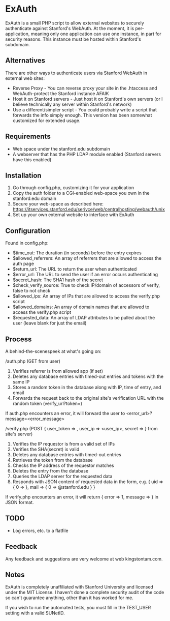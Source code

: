 ExAuth
======

ExAuth is a small PHP script to allow external websites to securely authenticate against Stanford's WebAuth.  At the moment, it is per-application, meaning only one application can use one instance, in part for security reasons.  This instance must be hosted within Stanford's subdomain.

Alternatives
------------
There are other ways to authenticate users via Stanford WebAuth in external web sites:
* Reverse Proxy - You can reverse proxy your site in the .htaccess and WebAuth-protect the Stanford instance AFAIK
* Host it on Stanford servers - Just host it on Stanford's own servers (or I believe technically any server within Stanford's network)
* Use a different/simpler script - You could probably write a script that forwards the info simply enough.  This version has been somewhat customized for extended usage.

Requirements
------------
* Web space under the stanford.edu subdomain
* A webserver that has the PHP LDAP module enabled (Stanford servers have this enabled)

Installation
-------------
1. Go through config.php, customizing it for your application
2. Copy the auth folder to a CGI-enabled web-space you own in the stanford.edu domain
3. Secure your web-space as described here: https://itservices.stanford.edu/serivce/web/centralhosting/webauth/unix
4. Set up your own external website to interface with ExAuth

Configuration
-------------
Found in config.php:

* $time_out: The duration (in seconds) before the entry expires
* $allowed_referrers: An array of referrers that are allowed to access the auth page
* $return_url: The URL to return the user when authenticated
* $error_url: The URL to send the user if an error occurs authenticating
* $secret_hash: The SHA1 hash of the secret
* $check_verify_source: True to check IP/domain of accessors of verify, false to not check
* $allowed_ips: An array of IPs that are allowed to access the verify.php script
* $allowed_domains: An array of domain names that are allowed to access the verify.php script
* $requested_data: An array of LDAP attributes to be pulled about the user (leave blank for just the email)

Process
-------
A behind-the-scenespeek at what's going on:

/auth.php (GET from user)

1. Verifies referrer is from allowed app (if set)
2. Deletes any database entries with timed-out entries and tokens with the same IP
3. Stores a random token in the database along with IP, time of entry, and email
4. Forwards the request back to the original site's verification URL with the random token (verify_url?token=<token>)

If auth.php encounters an error, it will forward the user to <error_url>?message=<error_message>

/verify.php (POST { user_token => <token>, user_ip => <user_ip>, secret => <secret> } from site's server)

1. Verifies the IP requestor is from a valid set of IPs
2. Verifies the SHA(secret) is valid
3. Deletes any database entries with timed-out entries
4. Retrieves the token from the database
5. Checks the IP address of the requestor matches
6. Deletes the entry from the database
7. Queries the LDAP server for the requested data
8. Responds with JSON content of requested data in the form, e.g. { uid => { 0 => <uid> }, mail => { 0 => <mail>@stanford.edu } }

If verify.php encounters an error, it will return { error => 1, message => <error message> } in JSON format.

TODO
----

* Log errors, etc. to a flatfile

Feedback
--------
Any feedback and suggestions are very welcome at web <at> kingstontam.com.

Notes
-----

ExAuth is completely unaffiliated with Stanford University and licensed under the MIT License.  I haven't done a complete security audit of the code so can't guarantee anything, other than it has worked for me.

If you wish to run the automated tests, you must fill in the TEST_USER setting with a valid SUNetID.
